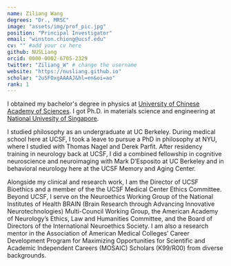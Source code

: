 ```yaml
---
name: Ziliang Wang
degrees: "Dr., MRSC"
image: "assets/img/prof_pic.jpg"
position: "Principal Investigator"
email: "winston.chiong@ucsf.edu"
cv: "" #add your cv here
github: NUSLiang
orcid: 0000-0002-6705-2329
twitter: "Ziliang_W" # change the username
website: "https://nusliang.github.io"
scholar: "2uSFOxgAAAAJ&hl=en&oi=ao"
rank: 1
---
```


I obtained my bachelor's degree in physics at [University of Chinese Academy of Sciences](https://www.ucas.ac.cn).
I got Ph.D. in materials science and engineering at [National Univesity of Singapore](https://cde.nus.edu.sg/mse/).

I studied philosophy as an undergraduate at UC Berkeley. During medical school here at 
UCSF, I took a leave to pursue a PhD in philosophy at NYU, where I studied with Thomas 
Nagel and Derek Parfit. After residency training in neurology back at UCSF, I did a 
combined fellowship in cognitive neuroscience and neuroimaging with Mark D’Esposito 
at UC Berkeley and in behavioral neurology here at the UCSF Memory and Aging Center.

Alongside my clinical and research work, I am the Director of UCSF Bioethics and a 
member of the the UCSF Medical Center Ethics Committee. Beyond UCSF, I serve on the 
Neuroethics Working Group of the National Institutes of Health BRAIN (Brain Research 
through Advancing Innovative Neurotechnologies) Multi-Council Working Group, the 
American Academy of Neurology’s Ethics, Law and Humanities Committee, and the Board 
of Directors of the International Neuroethics Society. I am also a research mentor in 
the Association of American Medical Colleges’ Career Development Program for Maximizing 
Opportunities for Scientific and Academic Independent Careers (MOSAIC) Scholars 
(K99/R00) from diverse backgrounds.
